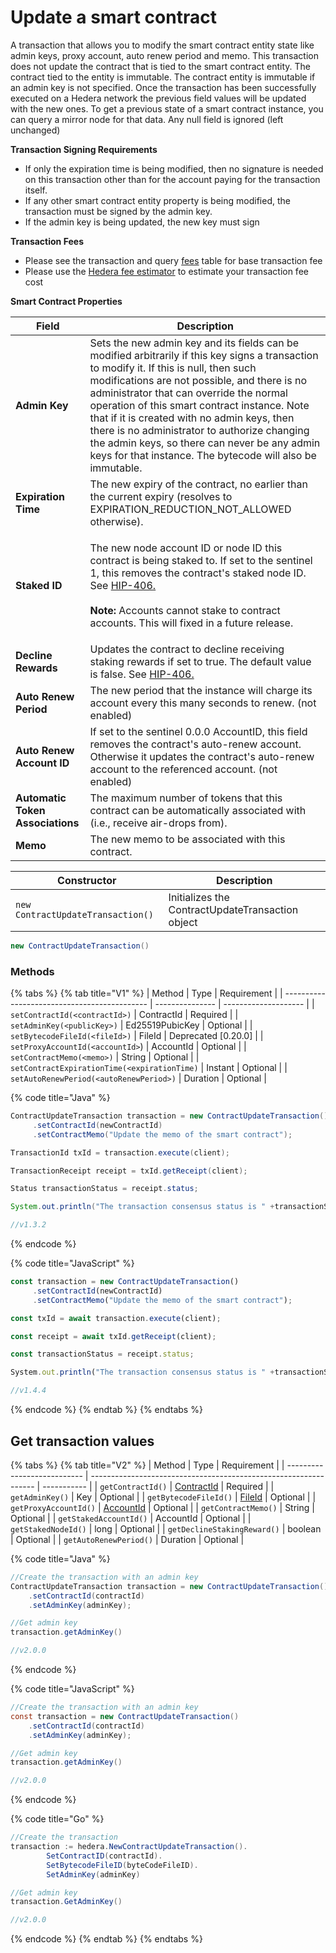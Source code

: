 # Update a smart contract

A transaction that allows you to modify the smart contract entity state like admin keys, proxy account, auto renew period and memo. This transaction does not update the contract that is tied to the smart contract entity. The contract tied to the entity is immutable. The contract entity is immutable if an admin key is not specified. Once the transaction has been successfully executed on a Hedera network the previous field values will be updated with the new ones. To get a previous state of a smart contract instance, you can query a mirror node for that data. Any null field is ignored (left unchanged)

**Transaction Signing Requirements**

* If only the expiration time is being modified, then no signature is needed on this transaction other than for the account paying for the transaction itself.
* If any other smart contract entity property is being modified, the transaction must be signed by the admin key.
* If the admin key is being updated, the new key must sign

**Transaction Fees**

* Please see the transaction and query [fees](../../../mainnet/fees/#transaction-and-query-fees) table for base transaction fee
* Please use the [Hedera fee estimator](https://hedera.com/fees) to estimate your transaction fee cost

**Smart Contract Properties**

| Field                            | Description                                                                                                                                                                                                                                                                                                                                                                                                                                                                                       |
| -------------------------------- | ------------------------------------------------------------------------------------------------------------------------------------------------------------------------------------------------------------------------------------------------------------------------------------------------------------------------------------------------------------------------------------------------------------------------------------------------------------------------------------------------- |
| **Admin Key**                    | Sets the new admin key and its fields can be modified arbitrarily if this key signs a transaction to modify it. If this is null, then such modifications are not possible, and there is no administrator that can override the normal operation of this smart contract instance. Note that if it is created with no admin keys, then there is no administrator to authorize changing the admin keys, so there can never be any admin keys for that instance. The bytecode will also be immutable. |
| **Expiration Time**              | The new expiry of the contract, no earlier than the current expiry (resolves to EXPIRATION\_REDUCTION\_NOT\_ALLOWED otherwise).                                                                                                                                                                                                                                                                                                                                                                   |
| **Staked ID**                    | <p>The new node account ID or node ID this contract is being staked to. If set to the sentinel 1, this removes the contract's staked node ID. See <a href="https://hips.hedera.com/hip/hip-406">HIP-406.</a><br><br><strong>Note:</strong> Accounts cannot stake to contract accounts. This will fixed in a future release.</p>                                                                                                                                                                   |
| **Decline Rewards**              | Updates the contract to decline receiving staking rewards if set to true. The default value is false. See [HIP-406.](https://hips.hedera.com/hip/hip-406)                                                                                                                                                                                                                                                                                                                                         |
| **Auto Renew Period**            | The new period that the instance will charge its account every this many seconds to renew. (not enabled)                                                                                                                                                                                                                                                                                                                                                                                          |
| **Auto Renew Account ID**        | If set to the sentinel 0.0.0 AccountID, this field removes the contract's auto-renew account. Otherwise it updates the contract's auto-renew account to the referenced account. (not enabled)                                                                                                                                                                                                                                                                                                     |
| **Automatic Token Associations** | The maximum number of tokens that this contract can be automatically associated with (i.e., receive air-drops from).                                                                                                                                                                                                                                                                                                                                                                              |
| **Memo**                         | The new memo to be associated with this contract.                                                                                                                                                                                                                                                                                                                                                                                                                                                 |

| Constructor                       | Description                                      |
| --------------------------------- | ------------------------------------------------ |
| `new ContractUpdateTransaction()` | Initializes the ContractUpdateTransaction object |

```java
new ContractUpdateTransaction()
```

### Methods

{% tabs %}
{% tab title="V1" %}
| Method                                       | Type            | Requirement          |
| -------------------------------------------- | --------------- | -------------------- |
| `setContractId(<contractId>)`                | ContractId      | Required             |
| `setAdminKey(<publicKey>)`                   | Ed25519PubicKey | Optional             |
| `setBytecodeFileId(<fileId>)`                | FileId          | Deprecated \[0.20.0] |
| `setProxyAccountId(<accountId>`)             | AccountId       | Optional             |
| `setContractMemo(<memo>)`                    | String          | Optional             |
| `setContractExpirationTime(<expirationTime)` | Instant         | Optional             |
| `setAutoRenewPeriod(<autoRenewPeriod>)`      | Duration        | Optional             |

{% code title="Java" %}
```java
ContractUpdateTransaction transaction = new ContractUpdateTransaction()
     .setContractId(newContractId)
     .setContractMemo("Update the memo of the smart contract");

TransactionId txId = transaction.execute(client);

TransactionReceipt receipt = txId.getReceipt(client);

Status transactionStatus = receipt.status;

System.out.println("The transaction consensus status is " +transactionStatus)

//v1.3.2
```
{% endcode %}

{% code title="JavaScript" %}
```javascript
const transaction = new ContractUpdateTransaction()
     .setContractId(newContractId)
     .setContractMemo("Update the memo of the smart contract");

const txId = await transaction.execute(client);

const receipt = await txId.getReceipt(client);

const transactionStatus = receipt.status;

System.out.println("The transaction consensus status is " +transactionStatus)

//v1.4.4
```
{% endcode %}
{% endtab %}
{% endtabs %}

## Get transaction values

{% tabs %}
{% tab title="V2" %}
| Method                      | Type                                                             | Requirement |
| --------------------------- | ---------------------------------------------------------------- | ----------- |
| `getContractId()`           | [ContractId](../../../docs/sdks/specialized-types.md#contractid) | Required    |
| `getAdminKey()`             | Key                                                              | Optional    |
| `getBytecodeFileId()`       | [FileId](../../../docs/sdks/specialized-types.md#fileid)         | Optional    |
| `getProxyAccountId()`       | [AccountId](../../../docs/sdks/specialized-types.md#accountid)   | Optional    |
| `getContractMemo()`         | String                                                           | Optional    |
| `getStakedAccountId()`      | AccountId                                                        | Optional    |
| `getStakedNodeId()`         | long                                                             | Optional    |
| `getDeclineStakingReward()` | boolean                                                          | Optional    |
| `getAutoRenewPeriod()`      | Duration                                                         | Optional    |

{% code title="Java" %}
```java
//Create the transaction with an admin key
ContractUpdateTransaction transaction = new ContractUpdateTransaction()
    .setContractId(contractId)
    .setAdminKey(adminKey);

//Get admin key
transaction.getAdminKey()

//v2.0.0
```
{% endcode %}

{% code title="JavaScript" %}
```java
//Create the transaction with an admin key
const transaction = new ContractUpdateTransaction()
    .setContractId(contractId)
    .setAdminKey(adminKey);

//Get admin key
transaction.getAdminKey()

//v2.0.0
```
{% endcode %}

{% code title="Go" %}
```java
//Create the transaction
transaction := hedera.NewContractUpdateTransaction().
        SetContractID(contractId).
        SetBytecodeFileID(byteCodeFileID).
        SetAdminKey(adminKey)

//Get admin key
transaction.GetAdminKey()

//v2.0.0
```
{% endcode %}
{% endtab %}
{% endtabs %}
